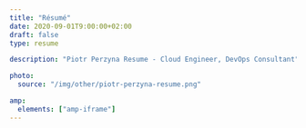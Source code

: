 ```yaml
---
title: "Résumé"
date: 2020-09-01T9:00:00+02:00
draft: false
type: resume

description: "Piotr Perzyna Resume - Cloud Engineer, DevOps Consultant"

photo:
  source: "/img/other/piotr-perzyna-resume.png"

amp:
  elements: ["amp-iframe"]
---
```

